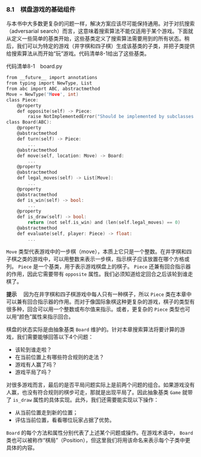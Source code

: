 ### 8.1　棋盘游戏的基础组件

与本书中大多数更复杂的问题一样，解决方案应该尽可能保持通用。对于对抗搜索（adversarial search）而言，这意味着搜索算法不能仅适用于某个游戏。下面就从定义一些简单的基类开始，这些基类定义了搜索算法需要用到的所有状态。稍后，我们可以为特定的游戏（井字棋和四子棋）生成该基类的子类，并把子类提供给搜索算法从而开始“玩”游戏。代码清单8-1给出了这些基类。

代码清单8-1　board.py

```c
from __future__ import annotations
from typing import NewType, List
from abc import ABC, abstractmethod
Move = NewType('Move', int)
class Piece:
    @property
    def opposite(self) -> Piece:
        raise NotImplementedError("Should be implemented by subclasses.")
class Board(ABC):
    @property
    @abstractmethod
    def turn(self) -> Piece:
        ...
    @abstractmethod
    def move(self, location: Move) -> Board:
        ...
    @property
    @abstractmethod
    def legal_moves(self) -> List[Move]:
        ...
    @property
    @abstractmethod
    def is_win(self) -> bool:
        ...
    @property
    def is_draw(self) -> bool:
        return (not self.is_win) and (len(self.legal_moves) == 0)
    @abstractmethod
    def evaluate(self, player: Piece) -> float:
        ...

```

`Move` 类型代表游戏中的一步棋（move），本质上它只是一个整数。在井字棋和四子棋之类的游戏中，可以用整数来表示一步棋，指示棋子应该放置在哪个方格或列。 `Piece` 是一个基类，用于表示游戏棋盘上的棋子。 `Piece` 还兼有回合指示器的作用，因此它需要带有 `opposite` 属性。我们必须知道给定回合之后该轮到谁走棋了。



**提示** 　因为在井字棋和四子棋游戏中每人只有一种棋子，所以 `Piece` 类在本章中可以兼有回合指示器的作用。而对于像国际象棋这种更复杂的游戏，棋子的类型有很多种，回合可以用一个整数或布尔值来指示。或者，更复杂的 `Piece` 类型也可以用“颜色”属性来指示回合。



棋盘的状态实际是由抽象基类 `Board` 维护的。针对本章搜索算法将要计算的游戏，我们需要能够回答以下4个问题：

+ 该轮到谁走啦？
+ 在当前位置上有哪些符合规则的走法？
+ 游戏有人赢了吗？
+ 游戏平局了吗？

对很多游戏而言，最后的是否平局问题实际上是前两个问题的组合。如果游戏没有人赢，也没有符合规则的棋步可走，那就是出现平局了。因此抽象基类 `Game` 就带了 `is_draw` 属性的具体实现。此外，我们还需要能实现以下操作：

+ 从当前位置走到新的位置；
+ 评估当前位置，看看哪位玩家占据了优势。

`Board` 的每个方法和属性分别代表了上述某个问题或操作。在游戏术语中， `Board` 类也可以被称作“棋局”（Position），但这里我们将用该命名来表示每个子类中更具体的内容。

